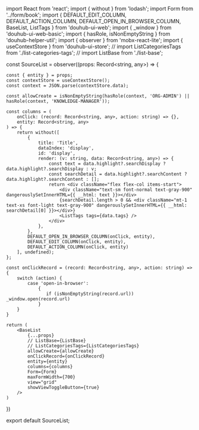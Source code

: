 import React from 'react';
import { without } from 'lodash';
import Form from '../form/book';
import { DEFAULT_EDIT_COLUMN, DEFAULT_ACTION_COLUMN, DEFAULT_OPEN_IN_BROWSER_COLUMN, BaseList, ListTags } from 'douhub-ui-web';
import { _window } from 'douhub-ui-web-basic';
import { hasRole, isNonEmptyString } from 'douhub-helper-util';
import { observer } from 'mobx-react-lite';
import { useContextStore } from 'douhub-ui-store';
// import ListCategoriesTags from './list-categories-tags';
// import ListBase from './list-base';

const SourceList = observer((props: Record<string, any>) => {

    const { entity } = props;
    const contextStore = useContextStore();
    const context = JSON.parse(contextStore.data);

    const allowCreate = isNonEmptyString(hasRole(context, 'ORG-ADMIN') || hasRole(context, 'KNOWLEDGE-MANAGER'));

    const columns = (
        onClick: (record: Record<string, any>, action: string) => {},
        entity: Record<string, any>
    ) => {
        return without([
            {
                title: 'Title',
                dataIndex: 'display',
                id: 'display',
                render: (v: string, data: Record<string, any>) => {
                    const text = data.highlight?.searchDisplay ? data.highlight?.searchDisplay : v;
                    const searchDetail = data.highlight?.searchContent ? data.highlight?.searchContent : [];
                    return <div className="flex flex-col items-start">
                        <div className="text-sm font-normal text-gray-900" dangerouslySetInnerHTML={{ __html: text }}></div>
                        {searchDetail.length > 0 && <div className="mt-1 text-xs font-light text-gray-900" dangerouslySetInnerHTML={{ __html: searchDetail[0] }}></div>}
                        <ListTags tags={data.tags} />
                    </div>
                },
            },
            DEFAULT_OPEN_IN_BROWSER_COLUMN(onClick, entity),
            DEFAULT_EDIT_COLUMN(onClick, entity),
            DEFAULT_ACTION_COLUMN(onClick, entity)
        ], undefined);
    };

    const onClickRecord = (record: Record<string, any>, action: string) => {
        switch (action) {
            case 'open-in-browser':
                {
                   if (isNonEmptyString(record.url)) _window.open(record.url)
                }
        }
    }

    return (
        <BaseList
            {...props}
            // ListBase={ListBase}
            // ListCategoriesTags={ListCategoriesTags}
            allowCreate={allowCreate}
            onClickRecord={onClickRecord}
            entity={entity}
            columns={columns}
            Form={Form}
            maxFormWidth={700}
            view="grid"
            showViewToggleButton={true}
        />
    )
})


export default SourceList;